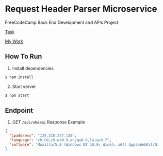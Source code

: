 # Request Header Parser Microservice

FreeCodeCamp Back End Development and APIs Project

[Task](https://www.freecodecamp.org/learn/apis-and-microservices/apis-and-microservices-projects/request-header-parser-microservice)

[My Work]()

## How To Run

1. Install dependencies
```bash
$ npm install
```
2. Start server
```bash
$ npm start
```

## Endpoint

1. _GET_ `/api/whoami`
Response Example
```json
{
  "ipaddress": "139.218.237.135",
  "language": "zh-CN,zh;q=0.9,en;q=0.8,la;q=0.7",
  "software": "Mozilla/5.0 (Windows NT 10.0; Win64; x64) AppleWebKit/537.36 (KHTML, like Gecko) Chrome/115.0.0.0 Safari/537.36"
}
```

